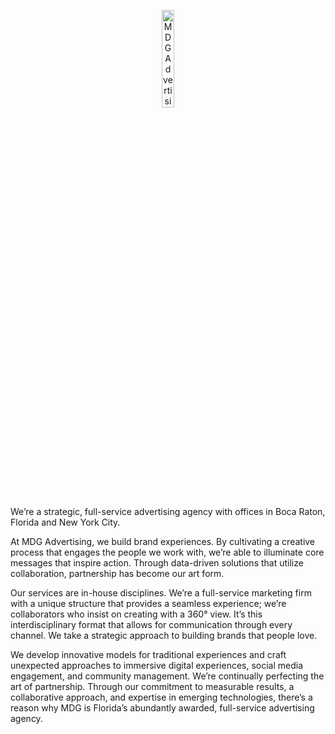 <p align="center"><a href="https://www.mdgadvertising.com" title="MDG Advertising" target="_blank"><img src="https://www.mdgadvertising.com/wp-content/themes/mdg/images/mdg-logo.svg" alt="MDG Advertising Logo" width="20%"></a></p>

We’re a strategic, full-service advertising agency with offices in Boca Raton, Florida and New York City.

At MDG Advertising, we build brand experiences. By cultivating a creative process that engages the people we work with, we’re able to illuminate core messages that inspire action. Through data-driven solutions that utilize collaboration, partnership has become our art form.

Our services are in-house disciplines. We’re a full-service marketing firm with a unique structure that provides a seamless experience; we’re collaborators who insist on creating with a 360° view. It’s this interdisciplinary format that allows for communication through every channel. We take a strategic approach to building brands that people love.

We develop innovative models for traditional experiences and craft unexpected approaches to immersive digital experiences, social media engagement, and community management. We’re continually perfecting the art of partnership. Through our commitment to measurable results, a collaborative approach, and expertise in emerging technologies, there’s a reason why MDG is Florida’s abundantly awarded, full-service advertising agency.
